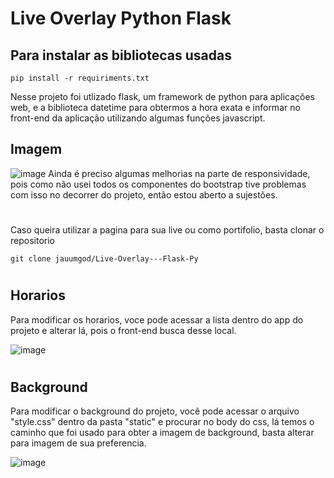 <h1>Live Overlay Python Flask</h1>

<h2> Para instalar as bibliotecas usadas</h2>

```
pip install -r requiriments.txt
```

Nesse projeto foi utlizado flask, um framework de python para aplicações web, e a biblioteca datetime para obtermos a hora exata e informar no front-end da aplicação
utilizando algumas funções javascript.

<h2>Imagem</h2>

![image](https://user-images.githubusercontent.com/69704112/221946514-a40fc4af-1c9c-4a05-93c8-876b68fbc718.png)
Ainda é preciso algumas melhorias na parte de responsividade, pois como não usei todos os componentes do bootstrap tive problemas com isso no decorrer do projeto,
então estou aberto a sujestões.
#

Caso queira utilizar a pagina para sua live ou como portifolio, basta clonar o repositorio
```
git clone jauumgod/Live-Overlay---Flask-Py
```
#
<h2>Horarios</h2>
Para modificar os horarios, voce pode acessar a lista dentro do app do projeto e alterar lá, pois o front-end busca desse local.

![image](https://user-images.githubusercontent.com/69704112/221947242-b9dd5bdb-abd3-4b89-99a8-30270b87b168.png)
#
<h2>Background</h2>
Para modificar o background do projeto, você pode acessar o arquivo "style.css" dentro da pasta "static" e procurar no body do css, lá temos o caminho que foi usado 
para obter a imagem de background, basta alterar para imagem de sua preferencia.

![image](https://user-images.githubusercontent.com/69704112/221947735-4172cd3d-5bf4-4a15-861b-189777ca2d15.png)
